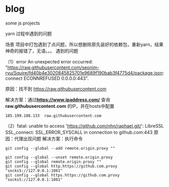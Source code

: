 # blog
some js projects

yarn 过程中遇到的问题

场景
项目中打包遇到了点问题，所以想删除原先装好的依赖包，重新yarn，结果神奇的报错了，无语。。。
遇到的问题

（1）error An unexpected error occurred: "https://raw.githubusercontent.com/seonim-ryu/Squire/fd40b4e3020845825701e9689f190bab3f4775d4/package.json: connect ECONNREFUSED 0.0.0.0:443".

原因：找不到 https://raw.githubusercontent.com

解决方案：通过**https://www.ipaddress.com/** 查询 **raw.githubusercontent.com** 的IP，并在hosts中配置

```
185.199.108.133  raw.githubusercontent.com
```
（2）fatal: unable to access 'https://github.com/nhn/raphael.git/': LibreSSL SSL_connect: SSL_ERROR_SYSCALL in connection to github.com:443
原因：代理出现问题
解决方案：执行命令
```
git config --global --add remote.origin.proxy ""
```
```
git config --global --unset remote.origin.proxy
git config --global remote.origin.proxy ""
git config --global http.https://github.com.proxy "socks5://127.0.0.1:1081"
git config --global https.https://github.com.proxy "socks5://127.0.0.1:1081"
```
